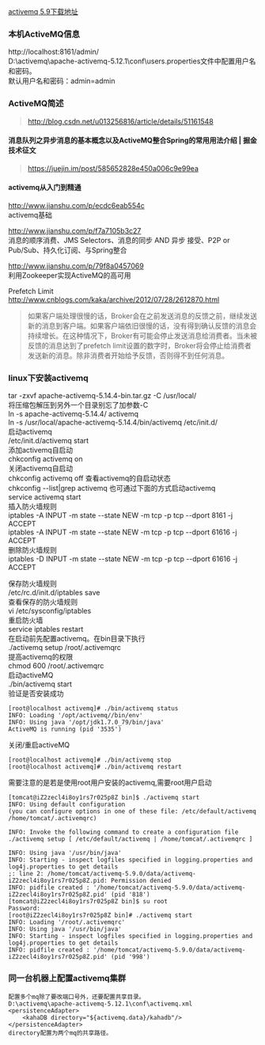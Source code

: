 [activemq 5.9下载地址](http://activemq.apache.org/activemq-590-release.html)
### 本机ActiveMQ信息
http://localhost:8161/admin/  
D:\activemq\apache-activemq-5.12.1\conf\users.properties文件中配置用户名和密码。  
默认用户名和密码：admin=admin  
###  ActiveMQ简述  
> http://blog.csdn.net/u013256816/article/details/51161548  
#### 消息队列之异步消息的基本概念以及ActiveMQ整合Spring的常用用法介绍 | 掘金技术征文
> https://juejin.im/post/585652828e450a006c9e99ea
#### activemq从入门到精通
http://www.jianshu.com/p/ecdc6eab554c  
activemq基础  

http://www.jianshu.com/p/f7a7105b3c27  
消息的顺序消费、JMS Selectors、消息的同步 AND 异步 接受、P2P or Pub/Sub、持久化订阅、与Spring整合  

http://www.jianshu.com/p/79f8a0457069  
利用Zookeeper实现ActiveMQ的高可用  

Prefetch Limit  
http://www.cnblogs.com/kaka/archive/2012/07/28/2612870.html
> 如果客户端处理很慢的话，Broker会在之前发送消息的反馈之前，继续发送新的消息到客户端。如果客户端依旧很慢的话，没有得到确认反馈的消息会持续增长。在这种情况下，Broker有可能会停止发送消息给消费者。当未被反馈的消息达到了prefetch limit设置的数字时，Broker将会停止给消费者发送新的消息。除非消费者开始给予反馈，否则得不到任何消息。
### linux下安装activemq
tar -zxvf apache-activemq-5.14.4-bin.tar.gz -C /usr/local/  
将压缩包解压到另外一个目录别忘了加参数-C  
ln -s apache-activemq-5.14.4/ activemq  
ln -s /usr/local/apache-activemq-5.14.4/bin/activemq /etc/init.d/  
启动activemq  
/etc/init.d/activemq start  
添加activemq自启动  
chkconfig activemq on  
关闭activemq自启动  
chkconfig activemq off
查看activemq的自启动状态  
chkconfig --list|grep activemq
也可通过下面的方式启动activemq    
service activemq start  
插入防火墙规则  
iptables -A INPUT -m state --state NEW -m tcp -p tcp --dport 8161 -j ACCEPT  
iptables -A INPUT -m state --state NEW -m tcp -p tcp --dport 61616 -j ACCEPT  
删除防火墙规则  
iptables -D INPUT -m state --state NEW -m tcp -p tcp --dport 61616 -j ACCEPT  

保存防火墙规则  
/etc/rc.d/init.d/iptables save  
查看保存的防火墙规则  
vi /etc/sysconfig/iptables  
重启防火墙  
service iptables restart  
在启动前先配置activemq。在bin目录下执行  
./activemq  setup  /root/.activemqrc  
提高activemq的权限  
chmod 600 /root/.activemqrc  
启动activeMQ  
./bin/activemq start  
验证是否安装成功
```shell
[root@localhost activemq]# ./bin/activemq status
INFO: Loading '/opt/activemq//bin/env'
INFO: Using java '/opt/jdk1.7.0_79/bin/java'
ActiveMQ is running (pid '3535')
```
关闭/重启activeMQ
```shell
[root@localhost activemq]# ./bin/activemq stop
[root@localhost activemq]# ./bin/activemq restart
```
需要注意的是若是使用root用户安装的activemq,需要root用户启动
```shell
[tomcat@iZ2zecl4i8oy1rs7r025p8Z bin]$ ./activemq start
INFO: Using default configuration
(you can configure options in one of these file: /etc/default/activemq /home/tomcat/.activemqrc)

INFO: Invoke the following command to create a configuration file
./activemq setup [ /etc/default/activemq | /home/tomcat/.activemqrc ]

INFO: Using java '/usr/bin/java'
INFO: Starting - inspect logfiles specified in logging.properties and log4j.properties to get details
;: line 2: /home/tomcat/activemq-5.9.0/data/activemq-iZ2zecl4i8oy1rs7r025p8Z.pid: Permission denied
INFO: pidfile created : '/home/tomcat/activemq-5.9.0/data/activemq-iZ2zecl4i8oy1rs7r025p8Z.pid' (pid '818')
[tomcat@iZ2zecl4i8oy1rs7r025p8Z bin]$ su root
Password: 
[root@iZ2zecl4i8oy1rs7r025p8Z bin]# ./activemq start
INFO: Loading '/root/.activemqrc'
INFO: Using java '/usr/bin/java'
INFO: Starting - inspect logfiles specified in logging.properties and log4j.properties to get details
INFO: pidfile created : '/home/tomcat/activemq-5.9.0/data/activemq-iZ2zecl4i8oy1rs7r025p8Z.pid' (pid '998')

```
### 同一台机器上配置activemq集群
```
配置多个mq除了要改端口号外，还要配置共享目录。
D:\activemq\apache-activemq-5.12.1\conf\activemq.xml
<persistenceAdapter>
    <kahaDB directory="${activemq.data}/kahadb"/>
</persistenceAdapter>
directory配置为两个mq的共享路径。
```